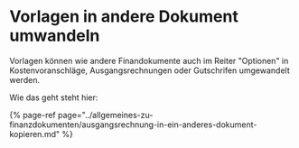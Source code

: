 # Vorlagen in andere Dokument umwandeln

Vorlagen können wie andere Finandokumente auch im Reiter "Optionen" in Kostenvoranschläge, Ausgangsrechnungen oder Gutschrifen umgewandelt werden.  


Wie das geht steht hier:

{% page-ref page="../allgemeines-zu-finanzdokumenten/ausgangsrechnung-in-ein-anderes-dokument-kopieren.md" %}



